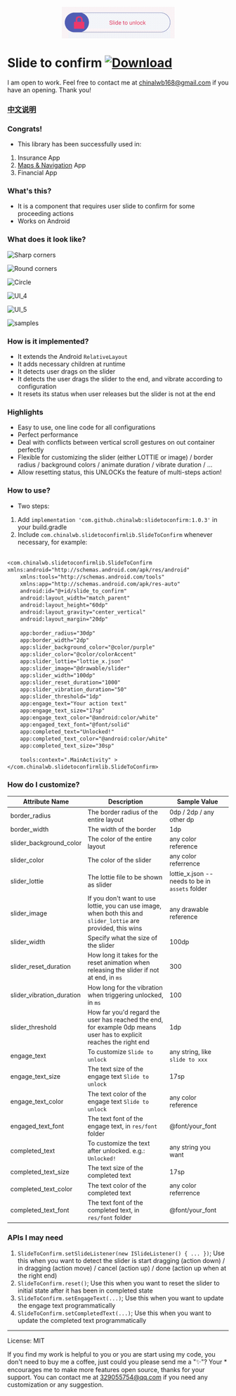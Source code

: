 <p align="center">
<img align="center" src="./slide_to_confirm.gif" />
</p>


# Slide to confirm  [ ![Download](https://api.bintray.com/packages/chinalwb/slidetoconfirm/slidetoconfirm/images/download.svg) ](https://bintray.com/chinalwb/slidetoconfirm/slidetoconfirm/_latestVersion)


I am open to work. Feel free to contact me at chinalwb168@gmail.com if you have an opening. Thank you!




### [中文说明](./README_ch.md)

### Congrats!
- This library has been successfully used in:
1. Insurance App
2. [Maps & Navigation](https://play.google.com/store/apps/category/MAPS_AND_NAVIGATION?hl=en&gl=US) App
3. Financial App

### What's this?
- It is a component that requires user slide to confirm for some proceeding actions
- Works on Android

### What does it look like?
![Sharp corners](https://user-images.githubusercontent.com/1758864/78349273-efce9b00-75d5-11ea-9a10-8022db9ade5a.png)

![Round corners](https://user-images.githubusercontent.com/1758864/78349279-f230f500-75d5-11ea-9679-d3f400cd7135.png)

![Circle](https://user-images.githubusercontent.com/1758864/78349282-f52be580-75d5-11ea-8ca7-26531129b171.png)

![UI_4](https://user-images.githubusercontent.com/1758864/78350196-5dc79200-75d7-11ea-9971-6f0a0799d21b.png)

![UI_5](https://user-images.githubusercontent.com/1758864/78350204-6029ec00-75d7-11ea-8f1c-4da0558f5337.png)

![samples](https://user-images.githubusercontent.com/1758864/86143658-4b51eb80-bb27-11ea-9873-e3d00209ce6d.gif)



### How is it implemented?
- It extends the Android `RelativeLayout`
- It adds necessary children at runtime
- It detects user drags on the slider
- It detects the user drags the slider to the end, and vibrate according to configuration
- It resets its status when user releases but the slider is not at the end

### Highlights
- Easy to use, one line code for all configurations
- Perfect performance
- Deal with conflicts between vertical scroll gestures on out container perfectly
- Flexible for customizing the slider (either LOTTIE or image) / border radius / background colors / animate duration / vibrate duration / ...
- Allow resetting status, this UNLOCKs the feature of multi-steps action!

### How to use?
- Two steps:
1. Add `implementation 'com.github.chinalwb:slidetoconfirm:1.0.3'` in your build.gradle
2. Include `com.chinalwb.slidetoconfirmlib.SlideToConfirm` whenever necessary, for example:
```

<com.chinalwb.slidetoconfirmlib.SlideToConfirm xmlns:android="http://schemas.android.com/apk/res/android"
    xmlns:tools="http://schemas.android.com/tools"
    xmlns:app="http://schemas.android.com/apk/res-auto"
    android:id="@+id/slide_to_confirm"
    android:layout_width="match_parent"
    android:layout_height="60dp"
    android:layout_gravity="center_vertical"
    android:layout_margin="20dp"

    app:border_radius="30dp"
    app:border_width="2dp"
    app:slider_background_color="@color/purple"
    app:slider_color="@color/colorAccent"
    app:slider_lottie="lottie_x.json"
    app:slider_image="@drawable/slider"
    app:slider_width="100dp"
    app:slider_reset_duration="1000"
    app:slider_vibration_duration="50"
    app:slider_threshold="1dp"
    app:engage_text="Your action text"
    app:engage_text_size="17sp"
    app:engage_text_color="@android:color/white"
    app:engaged_text_font="@font/solid"
    app:completed_text="Unlocked!"
    app:completed_text_color="@android:color/white"
    app:completed_text_size="30sp"

    tools:context=".MainActivity" >
</com.chinalwb.slidetoconfirmlib.SlideToConfirm>
```

### How do I customize?
|   Attribute Name   |   Description   |  Sample Value    |
| ---- | ---- | ---- |
|   border_radius   |  The border radius of the entire layout    |   0dp / 2dp / any other dp   |
|   border_width   |   The width of the border    |   1dp   |
|   slider_background_color   |  The color of the entire layout    |  any color reference    |
|   slider_color   |   The color of the slider  |   any color referrence    |
|   slider_lottie   |   The lottie file to be shown as slider    |   lottie_x.json -- needs to be in `assets` folder    |
|   slider_image   |   If you don't want to use lottie, you can use image, when both this and `slider_lottie` are provided, this wins    |   any drawable reference   |
|   slider_width   |  Specify what the size of the slider   |  100dp    |
|   slider_reset_duration   |  How long it takes for the reset animation when releasing the slider if not at end, in `ms`    |   300   |
|   slider_vibration_duration   |  How long for the vibration when triggering unlocked, in `ms`   |  100    |
|   slider_threshold   |  How far you'd regard the user has reached the end, for example 0dp means user has to explicit reaches the right end    |  1dp    |
|   engage_text   |  To customize `Slide to unlock`    |  any string, like `slide to xxx`    |
|   engage_text_size   |  The text size of the engage text `Slide to unlock`    |  17sp    |
|   engage_text_color   |  The text color of the engage text `Slide to unlock`    |  any color reference     |
|   engaged_text_font   |  The text font of the engage text, in `res/font` folder    |  @font/your_font    |
|   completed_text   |  To customize the text after unlocked. e.g.: `Unlocked!`    |   any string you want  |
|   completed_text_size   |   The text size of the completed text   |  17sp    |
|   completed_text_color   |  The text color of the completed text    |  any color referrence    |
|   completed_text_font   |   The text font of the completed text, in `res/font` folder      |  @font/your_font    |


### APIs I may need

1. `SlideToConfirm.setSlideListener(new ISlideListener() { ... })`; Use this when you want to detect the slider is start dragging (action down) / in dragging (action move) / cancel (action up) / done (action up when at the right end)
2. `SlideToConfirm.reset()`; Use this when you want to reset the slider to initial state after it has been in completed state
3. `SlideToConfirm.setEngageText(...)`; Use this when you want to update the engage text programmatically 
4. `SlideToConfirm.setCompletedText(...)`; Use this when you want to update the completed text programmatically 

------
License: MIT

If you find my work is helpful to you or you are start using my code, you don't need to buy me a coffee, just could you please send me a "✨"? Your * encourages me to make more features open source, thanks for your support. You can contact me at 329055754@qq.com if you need any customization or any suggestion.


